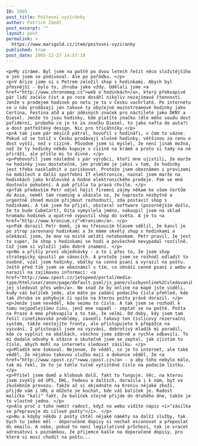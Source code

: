 ```yaml
---
ID: 1905
post_title: Poštovní vyzíránky
author: Patrick Zandl
post_excerpt: ""
layout: post
permalink: >
  https://www.marigold.cz/item/postovni-vyziranky
published: true
post_date: 2005-12-27 14:57:10
---
```

	<p>My zíráme. Byl jsem na poště po dvou letech řešit něco složitějšího a jen jsem se podivoval. Ale po pořádku. </p>
	<p>V Arize jsme si s Petrem založil shop s hodinkami. Abych byl přesnější - bylo to, zhruba jako vždy. Udělali jsme <a href="http://www.chronomag.cz">web o hodinkách</a>, který překvapivě pár lidí začalo číst a po roce dosáhl nikoliv nezajímavé čtennosti.  Jenže s prodejem hodinek po netu je to v Česku vachrlaté. Po internetu se u nás prodávají jen takové ty obyčejné mainstreamové hodinky jako Certina, Festina atd a pár úděsných značek pro náctileté jako DKNY a Diesel. Jenže to jsou hodinky, kde platíte značku (dle mého soudu dost pofidérní, proboha co je to za značku Diesel, to jako nafta do auta?) a dost potřeštěný design. Nic pro třicátníky.</p>
	<p>A tak jsem pár měsíců pátral, hovořil s hodináři, v čem to vázne. Pokud už se totiž v Česku prodávají slušné hodinky, většinou za cenu o dost vyšší, než v cizině. Původně jsem si myslel, že není jinak možná, než že ty hodinky někdo kupuje v cizině na krámě a proto si tady na ně přiráží, ale přišlo mi to divné. </p>
	<p>Pohovořil jsem následně s pár výrobci, kteří mne ujistili, že marže na hodinky jsou dostatečné, jen problém je jaksi v tom, že hodinky jest třeba naskladnit a zariskovat. Protože jsem obeznámen s provizemi na mobilech a další spotřební IT elektronice, naznal jsem marže na hodinkách jako královské a hodné elektronického prodeje. Pak ve mně doutnalo pokušení. A pak přišla ta pravá chvíle. </p>
	<p>Tak především Petr odjel hájit firemní zájmy někam ke všem čertům do Asie, neměl tam roaming a ukázalo se, že naprosto nezbytně a urgentně ihned musím přijmout rozhodnutí, zda postavit shop s hodinkami. A tak jsem ho přijal, obstaral software (pozornějším došlo, že to bude CubeCart), Dita vymyslela jméno, nakoupil jsem na sklad hromadu hodinek a opatrně vypustil shop do světa. A je tu <a href="http://www.kronium.cz">Kronium</a>. </p>
	<p>Pak dorazil Petr domů, já mu třesoucím hlasem sdělil, že kancl je po strop zarovnaný hodinkami a že máme skvělý shop s hodinkami a očekával jsem, že mne na místě umlátí notebookem. Petr pravil, že jest to super, že shop s hodinkami se hodí a povšechně nevypadal rozčilně. Což jsem si vyložil jako dobré znamení. </p>
	<p>No a přišly první objednávky - a to i přes to, že jsem shop strategicky spustil po vánocích. A protože jsem se rozhodl odladit to osobně, vzal jsem hodinky, obálky na cenná psaní a vyrazil na poštu. Ještě před tím jsem se obeznámil s tím, co obnáší cenné psaní z webu a narazil na zajímavou informaci: <a href="http://www.cpost.cz/jetspeed/portal/media-type/html/user/anon/page/default.psml/js_pane/sluzbyonline%2Csledovanibaliku;jsessionid=d8f5440bAAPr6xiHrxVsZxgRUok5cw">lze jej sledovat přes web</a>. Ne snad že by online na mapě jste viděli, kudy váš balíček jede, ale máte po zadání podacího čísla přehled, kde tak zhruba se pohybuje či spíše na kterou poštu právě dorazil. </p>
	<p>Jenže jsem nevěděl, kde vezmu to číslo. A tak jsem se rozhodl k tomu nejpodlejšímu činu, jenž mne napadl - zeptat se na poště. Pošta na Praze 4 mne překvapila a to tak, že velmi. Od doby, kdy jsem tam řešil cinetikovské problémy, zavedli takový ten číslicový rezervační systém, takže nestojíte fronty, ale přistupujete k přepážce na vyzvání. I přistoupil jsem na vyzvání, dobrotivý mladík mi poradil, kde co vyplnit na obálkách, všechno jsme zdárně a rychle odbavili. To mi dodalo odvahy k otázce a skutečně jsem se zeptal, jak zjistím to číslo, abych mohl na internetu sledovat zásilku. </p>
	<p>Mladík mne šokoval. Nejenom, že věděl, co je to internet, ale také věděl, že nějakou takovou službu mají a dokonce věděl, že <a href="http://www.cpost.cz/">www.cpost.cz</a> - a aby toho nebylo málo, tak mi řekl, že to je tohle tučně vytištěné číslo na podacím lístku. </p>
	<p>Přišel jsem domů a klobouk dolů, fakt to funguje. Věc, na kterou jsem zvyklý od UPS, DHL, Fedexu a dalších, dorazila i k nám, byť ve zkušebním provozu. Takže až si objednáte na Kroniu nějaké zboží, přijde vám i URL a můžete se kochat, kde váš balíček je. Radost maličko "kalí" fakt, že balíček stejně přijde do druhého dne, takže je to vlastně jedno. </p>
	<p>Ale proč z toho nemít radost, když na webu vidíte nápis <i>"zásilka se přepravuje do cílové pošty"</i>. </p>
	<p>Nu a kdyby někdo z pošty chtěl nějaké náměty na další služby, tak bych tu jeden měl - doporučené dopisy si nechat oscanovat a přeposlat do emailu. A nebo, pokud to není legislativně průchozí, tak je vracet adresátovi s poznámkou, že příjemce kašle na doporučené dopisy, pro které si musí chodit na poštu...
</p>